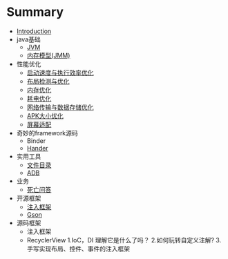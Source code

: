 # Summary

* [Introduction](README.md)
* java基础
    * [JVM](java基础/JVM.md)
    * [内存模型(JMM)](java基础/内存模型(JMM).md)
* 性能优化
    * [启动速度与执行效率优化](性能优化/启动速度与执行效率优化.md)
    * [布局检测与优化](性能优化/布局检测与优化.md)
    * [内存优化](性能优化/内存优化.md)
    * [耗电优化](性能优化/耗电优化.md)
    * [网络传输与数据存储优化](性能优化/网络传输与数据存储优化.md)
    * [APK大小优化](性能优化/APK大小优化.md)
    * [屏幕适配](性能优化/屏幕适配.md)
* 奇妙的framework源码
    * Binder
    * [Hander](奇妙的framework源码/Hander.md)
* 实用工具
    * [文件目录](实用工具/文件目录.md)
    * [ADB](实用工具/ADB.md)
* 业务
    * [死亡问答](业务/死亡问答.md)
* 开源框架
    * [注入框架](开源框架/注入框架.md)
    * [Gson](开源框架/Gson.md)
* 源码框架
    * 注入框架
    * RecyclerView
     1.IoC，DI 理解它是什么了吗？
2.如何玩转自定义注解?
3.手写实现布局、控件、事件的注入框架

